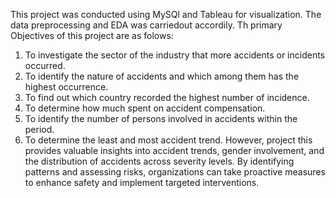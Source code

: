 This project was conducted using MySQl and Tableau for visualization. The data preprocessing and EDA was carriedout accordily.
Th primary Objectives of this project are as folows:
1. To investigate the sector of the industry that more accidents or incidents occurred.
2. To identify the nature of accidents and which among them has the highest 	occurrence.
3. To find out which country recorded the highest number of incidence.
4. To determine  how much spent on accident compensation.
5. To identify the number of persons involved in accidents within the period.
6. To determine the least and most  accident trend. 
However, project this provides valuable insights into accident trends, gender involvement, and the distribution of accidents across severity levels.
By identifying patterns and assessing risks, organizations can take proactive measures to enhance safety and implement targeted interventions.
